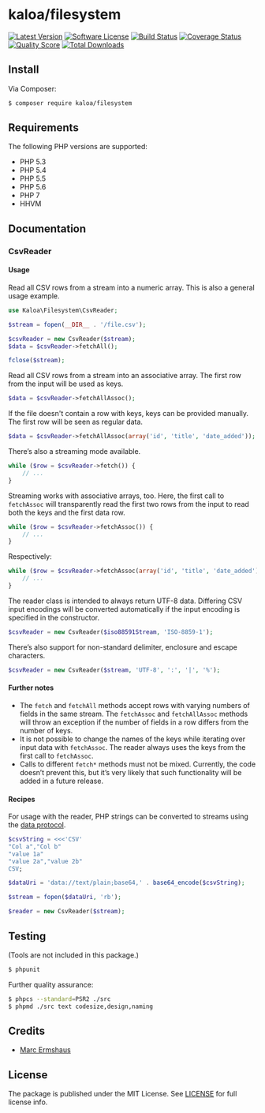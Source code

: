 # kaloa/filesystem

[![Latest Version](https://img.shields.io/github/release/mermshaus/kaloa-filesystem.svg?style=flat-square)](https://github.com/mermshaus/kaloa-filesystem/releases)
[![Software License](https://img.shields.io/badge/license-MIT-brightgreen.svg?style=flat-square)](https://github.com/mermshaus/kaloa-filesystem/blob/master/LICENSE)
[![Build Status](https://img.shields.io/travis/mermshaus/kaloa-filesystem/master.svg?style=flat-square)](https://travis-ci.org/mermshaus/kaloa-filesystem)
[![Coverage Status](https://img.shields.io/scrutinizer/coverage/g/mermshaus/kaloa-filesystem.svg?style=flat-square)](https://scrutinizer-ci.com/g/mermshaus/kaloa-filesystem/code-structure)
[![Quality Score](https://img.shields.io/scrutinizer/g/mermshaus/kaloa-filesystem.svg?style=flat-square)](https://scrutinizer-ci.com/g/mermshaus/kaloa-filesystem)
[![Total Downloads](https://img.shields.io/packagist/dt/mermshaus/kaloa-filesystem.svg?style=flat-square)](https://packagist.org/packages/kaloa/filesystem)


## Install

Via Composer:

~~~ bash
$ composer require kaloa/filesystem
~~~


## Requirements

The following PHP versions are supported:

- PHP 5.3
- PHP 5.4
- PHP 5.5
- PHP 5.6
- PHP 7
- HHVM


## Documentation

### CsvReader

#### Usage

Read all CSV rows from a stream into a numeric array. This is also a general usage example.

~~~ php
use Kaloa\Filesystem\CsvReader;

$stream = fopen(__DIR__ . '/file.csv');

$csvReader = new CsvReader($stream);
$data = $csvReader->fetchAll();

fclose($stream);
~~~

Read all CSV rows from a stream into an associative array. The first row from the input will be used as keys.

~~~ php
$data = $csvReader->fetchAllAssoc();
~~~

If the file doesn't contain a row with keys, keys can be provided manually. The first row will be seen as regular data.

~~~ php
$data = $csvReader->fetchAllAssoc(array('id', 'title', 'date_added'));
~~~

There’s also a streaming mode available.

~~~ php
while ($row = $csvReader->fetch()) {
    // ...
}
~~~

Streaming works with associative arrays, too. Here, the first call to `fetchAssoc` will transparently read the first two rows from the input to read both the keys and the first data row.

~~~ php
while ($row = $csvReader->fetchAssoc()) {
    // ...
}
~~~

Respectively:

~~~ php
while ($row = $csvReader->fetchAssoc(array('id', 'title', 'date_added'))) {
    // ...
}
~~~

The reader class is intended to always return UTF-8 data. Differing CSV input encodings will be converted automatically if the input encoding is specified in the constructor.

~~~ php
$csvReader = new CsvReader($iso88591Stream, 'ISO-8859-1');
~~~

There’s also support for non-standard delimiter, enclosure and escape characters.

~~~ php
$csvReader = new CsvReader($stream, 'UTF-8', ':', '|', '%');
~~~

#### Further notes

- The `fetch` and `fetchAll` methods accept rows with varying numbers of fields in the same stream. The `fetchAssoc` and `fetchAllAssoc` methods will throw an exception if the number of fields in a row differs from the number of keys.
- It is not possible to change the names of the keys while iterating over input data with `fetchAssoc`. The reader always uses the keys from the first call to `fetchAssoc`.
- Calls to different `fetch*` methods must not be mixed. Currently, the code doesn’t prevent this, but it’s very likely that such functionality will be added in a future release.  

#### Recipes

For usage with the reader, PHP strings can be converted to streams using the [data protocol](http://php.net/manual/en/wrappers.data.php).

~~~ php
$csvString = <<<'CSV'
"Col a","Col b"
"value 1a"
"value 2a","value 2b"
CSV;

$dataUri = 'data://text/plain;base64,' . base64_encode($csvString);

$stream = fopen($dataUri, 'rb');

$reader = new CsvReader($stream);
~~~


## Testing

(Tools are not included in this package.)

~~~ bash
$ phpunit
~~~

Further quality assurance:

~~~ bash
$ phpcs --standard=PSR2 ./src
$ phpmd ./src text codesize,design,naming
~~~


## Credits

- [Marc Ermshaus](https://github.com/mermshaus)


## License

The package is published under the MIT License. See [LICENSE](https://github.com/mermshaus/kaloa-filesystem/blob/master/LICENSE) for full license info.

